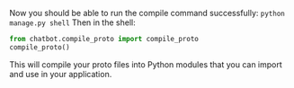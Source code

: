 Now you should be able to run the compile command successfully:
`python manage.py shell`
Then in the shell:

```py
from chatbot.compile_proto import compile_proto
compile_proto()
```

This will compile your proto files into Python modules that you can import and use in your application.
